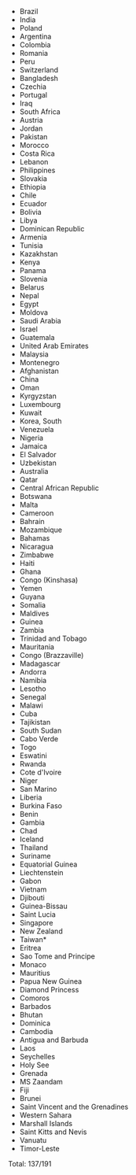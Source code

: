 * Brazil
* India
* Poland
* Argentina
* Colombia
* Romania
* Peru
* Switzerland
* Bangladesh
* Czechia
* Portugal
* Iraq
* South Africa
* Austria
* Jordan
* Pakistan
* Morocco
* Costa Rica
* Lebanon
* Philippines
* Slovakia
* Ethiopia
* Chile
* Ecuador
* Bolivia
* Libya
* Dominican Republic
* Armenia
* Tunisia
* Kazakhstan
* Kenya
* Panama
* Slovenia
* Belarus
* Nepal
* Egypt
* Moldova
* Saudi Arabia
* Israel
* Guatemala
* United Arab Emirates
* Malaysia
* Montenegro
* Afghanistan
* China
* Oman
* Kyrgyzstan
* Luxembourg
* Kuwait
* Korea, South
* Venezuela
* Nigeria
* Jamaica
* El Salvador
* Uzbekistan
* Australia
* Qatar
* Central African Republic
* Botswana
* Malta
* Cameroon
* Bahrain
* Mozambique
* Bahamas
* Nicaragua
* Zimbabwe
* Haiti
* Ghana
* Congo (Kinshasa)
* Yemen
* Guyana
* Somalia
* Maldives
* Guinea
* Zambia
* Trinidad and Tobago
* Mauritania
* Congo (Brazzaville)
* Madagascar
* Andorra
* Namibia
* Lesotho
* Senegal
* Malawi
* Cuba
* Tajikistan
* South Sudan
* Cabo Verde
* Togo
* Eswatini
* Rwanda
* Cote d'Ivoire
* Niger
* San Marino
* Liberia
* Burkina Faso
* Benin
* Gambia
* Chad
* Iceland
* Thailand
* Suriname
* Equatorial Guinea
* Liechtenstein
* Gabon
* Vietnam
* Djibouti
* Guinea-Bissau
* Saint Lucia
* Singapore
* New Zealand
* Taiwan*
* Eritrea
* Sao Tome and Principe
* Monaco
* Mauritius
* Papua New Guinea
* Diamond Princess
* Comoros
* Barbados
* Bhutan
* Dominica
* Cambodia
* Antigua and Barbuda
* Laos
* Seychelles
* Holy See
* Grenada
* MS Zaandam
* Fiji
* Brunei
* Saint Vincent and the Grenadines
* Western Sahara
* Marshall Islands
* Saint Kitts and Nevis
* Vanuatu
* Timor-Leste

Total: 137/191
